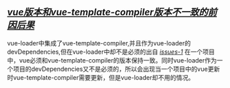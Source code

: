 ## *[vue版本和vue-template-compiler版本不一致的前因后果](https://github.com/vuejs/vue-loader/pull/1123#pullrequestreview-88420554)*

vue-loader中集成了vue-template-compiler,并且作为vue-loader的devDependencies,但在vue-loader中却不是必须的出自 *[issues-1](https://github.com/vuejs/vue-loader/pull/1123#pullrequestreview-88420554)*
在一个项目中，vue必须和vue-template-compiler的版本保持一致。同时vue-loader作为一个项目的devDependencies又不是必须的，所以会出现当一个项目中的vue更新时vue-template-compiler需要更新，但是vue-loader却不用的情况。
